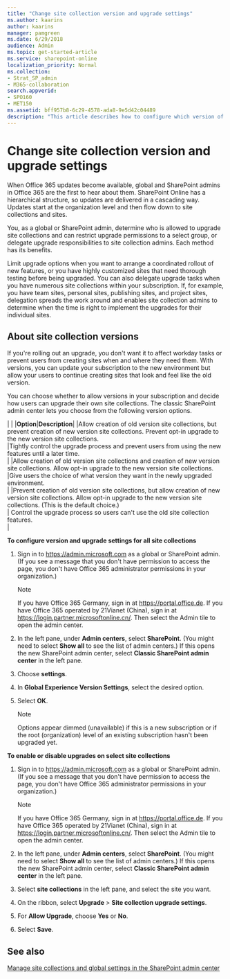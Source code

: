 ```yaml
---
title: "Change site collection version and upgrade settings"
ms.author: kaarins
author: kaarins
manager: pamgreen
ms.date: 6/29/2018
audience: Admin
ms.topic: get-started-article
ms.service: sharepoint-online
localization_priority: Normal
ms.collection:  
- Strat_SP_admin
- M365-collaboration
search.appverid:
- SPO160
- MET150
ms.assetid: bff957b8-6c29-4578-ada8-9e5d42c04489
description: "This article describes how to configure which version of SharePoint is used when creating a site collection and whether or not the site collection can be upgraded to a new version of SharePoint."
---
```


# Change site collection version and upgrade settings

When Office 365 updates become available, global and SharePoint admins in Office 365 are the first to hear about them. SharePoint Online has a hierarchical structure, so updates are delivered in a cascading way. Updates start at the organization level and then flow down to site collections and sites. 
  
You, as a global or SharePoint admin, determine who is allowed to upgrade site collections and can restrict upgrade permissions to a select group, or delegate upgrade responsibilities to site collection admins. Each method has its benefits. 
  
Limit upgrade options when you want to arrange a coordinated rollout of new features, or you have highly customized sites that need thorough testing before being upgraded. You can also delegate upgrade tasks when you have numerous site collections within your subscription. If, for example, you have team sites, personal sites, publishing sites, and project sites, delegation spreads the work around and enables site collection admins to determine when the time is right to implement the upgrades for their individual sites.
  
## About site collection versions

If you're rolling out an upgrade, you don't want it to affect workday tasks or prevent users from creating sites when and where they need them. With versions, you can update your subscription to the new environment but allow your users to continue creating sites that look and feel like the old version. 

You can choose whether to allow versions in your subscription and decide how users can upgrade their own site collections. The classic SharePoint admin center lets you choose from the following version options.
  
|
|
|**Option**|**Description**|
|Allow creation of old version site collections, but prevent creation of new version site collections. Prevent opt-in upgrade to the new version site collections.  <br/> |Tightly control the upgrade process and prevent users from using the new features until a later time.  <br/> |
|Allow creation of old version site collections and creation of new version site collections. Allow opt-in upgrade to the new version site collections.  <br/> |Give users the choice of what version they want in the newly upgraded environment.  <br/> |
|Prevent creation of old version site collections, but allow creation of new version site collections. Allow opt-in upgrade to the new version site collections. (This is the default choice.)  <br/> | Control the upgrade process so users can't use the old site collection features.  <br/> |
   
 **To configure version and upgrade settings for all site collections**
  
1. Sign in to https://admin.microsoft.com as a global or SharePoint admin. (If you see a message that you don't have permission to access the page, you don't have Office 365 administrator permissions in your organization.)
    
    > [!NOTE]
    > If you have Office 365 Germany, sign in at https://portal.office.de. If you have Office 365 operated by 21Vianet (China), sign in at https://login.partner.microsoftonline.cn/. Then select the Admin tile to open the admin center.  
    
2. In the left pane, under **Admin centers**, select **SharePoint**. (You might need to select **Show all** to see the list of admin centers.) If this opens the new SharePoint admin center, select **Classic SharePoint admin center** in the left pane.
    
3. Choose **settings**.
    
4. In **Global Experience Version Settings**, select the desired option.
    
5. Select **OK**.
    
    > [!NOTE]
    > Options appear dimmed (unavailable) if this is a new subscription or if the root (organization) level of an existing subscription hasn't been upgraded yet. 
  
 **To enable or disable upgrades on select site collections**
  
1. Sign in to https://admin.microsoft.com as a global or SharePoint admin. (If you see a message that you don't have permission to access the page, you don't have Office 365 administrator permissions in your organization.)
    
    > [!NOTE]
    > If you have Office 365 Germany, sign in at https://portal.office.de. If you have Office 365 operated by 21Vianet (China), sign in at https://login.partner.microsoftonline.cn/. Then select the Admin tile to open the admin center.  
    
2. In the left pane, under **Admin centers**, select **SharePoint**. (You might need to select **Show all** to see the list of admin centers.) If this opens the new SharePoint admin center, select **Classic SharePoint admin center** in the left pane.
    
3. Select **site collections** in the left pane, and select the site you want. 
    
4. On the ribbon, select **Upgrade** \> **Site collection upgrade settings**. 
    
5. For **Allow Upgrade**, choose **Yes** or **No**.
    
6. Select **Save**.
    
## See also

[Manage site collections and global settings in the SharePoint admin center](planning-guide.md)

